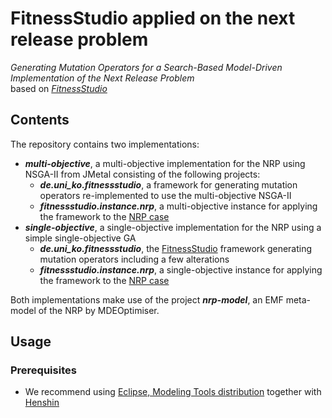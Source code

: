 # FitnessStudio applied on the next release problem
*Generating Mutation Operators for a Search-Based Model-Driven Implementation of the Next Release Problem<br>*
based on *[FitnessStudio](https://github.com/dstrueber/fitnessstudio)*
## Contents
The repository contains two implementations:
- ***multi-objective***, a multi-objective implementation for the NRP using NSGA-II from JMetal consisting of the following projects:
  - ***de.uni_ko.fitnessstudio***, a framework for generating mutation operators re-implemented to use the multi-objective NSGA-II
  - ***fitnessstudio.instance.nrp***, a multi-objective instance for applying the framework to the [NRP case](https://mde-optimiser.github.io/case-studies/nrp/)
- ***single-objective***, a single-objective implementation for the NRP using a simple single-objective GA
  - ***de.uni_ko.fitnessstudio***, the [FitnessStudio](https://github.com/dstrueber/fitnessstudio) framework generating mutation operators including a few alterations
  - ***fitnessstudio.instance.nrp***,  a single-objective instance for applying the framework to the [NRP case](https://mde-optimiser.github.io/case-studies/nrp/)

Both implementations make use of the project ***nrp-model***, an EMF meta-model of the NRP by MDEOptimiser. 

## Usage
### Prerequisites
- We recommend using [Eclipse, Modeling Tools distribution](https://www.eclipse.org/downloads/packages/) together with [Henshin](https://www.eclipse.org/henshin/install.php)
###
